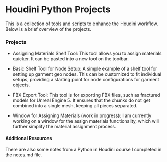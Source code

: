 # Houdini Python Projects
This is a collection of tools and scripts to enhance the Houdini workflow.
Below is a brief overview of the projects.

### Projects
- Assigning Materials Shelf Tool: This tool allows you to assign materials quicker. It can be pasted into a new tool on the toolbar.

- Basic Shelf Tool for Node Setup: A simple example of a shelf tool for setting up garment geo nodes. This can be customized to fit individual setups, providing a starting point for node configurations for garment objects.

- FBX Export Tool: This tool is for exporting FBX files, such as fractured models for Unreal Engine 5. It ensures that the chunks do not get combined into a single mesh, keeping all pieces separated.

- Window for Assigning Materials (work in progress): I am currently working on a window for the assign materials functionality, which will further simplify the material assignment process.

#### Additional Resources
There are also some notes from a Python in Houdini course I completed in the notes.md file.
